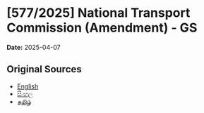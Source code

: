 # [577/2025] National Transport Commission (Amendment) - GS

**Date:** 2025-04-07

## Original Sources

- [English](https://documents.gov.lk/view/bills/2025/4/577-2025_E.pdf)
- [සිංහල](https://documents.gov.lk/view/bills/2025/4/577-2025_S.pdf)
- [தமிழ்](https://documents.gov.lk/view/bills/2025/4/577-2025_T.pdf)
